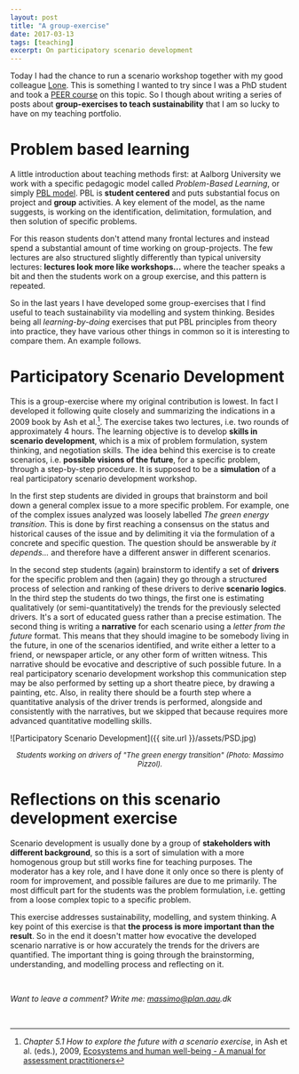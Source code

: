 ```yaml
---
layout: post
title: "A group-exercise"
date: 2017-03-13
tags: [teaching]
excerpt: On participatory scenario development
---
```


Today I had the chance to run a scenario workshop together with my good colleague [Lone](http://personprofil.aau.dk/109964). This is something I wanted to try since I was a PhD student and took a [PEER course](http://www.peer.eu/projects/metier-training-courses/course-7-environmental-scenario-analysis/) on this topic. So I though about writing a series of posts about **group-exercises to teach sustainability** that I am so lucky to have on my teaching portfolio.

# Problem based learning

A little introduction about teaching methods first: at Aalborg University we work with a specific pedagogic model called *Problem-Based Learning*, or simply [PBL model](http://www.en.aau.dk/about-aau/aalborg-model-problem-based-learning). PBL is **student centered** and puts substantial focus on project and **group** activities. A key element of the model, as the name suggests, is working on the identification, delimitation, formulation, and then solution of specific problems.

For this reason students don't attend many frontal lectures and instead spend a substantial amount of time working on group-projects. The few lectures are also structured slightly differently than typical university lectures: **lectures look more like workshops...** where the teacher speaks a bit and then the students work on a group exercise, and this pattern is repeated.

So in the last years I have developed some group-exercises that I find useful to teach sustainability via modelling and system thinking. Besides being all *learning-by-doing* exercises that put PBL principles from theory into practice, they have various other things in common so it is interesting to compare them. An example follows.

# Participatory Scenario Development

This is a group-exercise where my original contribution is lowest. In fact I developed it following quite closely and summarizing the indications in a 2009 book by Ash et al.[^1]. The exercise takes two lectures, i.e. two rounds of approximately 4 hours. The learning objective is to develop **skills in scenario development**, which is a mix of problem formulation, system thinking, and negotiation skills. The idea behind this exercise is to create scenarios, i.e. **possible visions of the future**, for a specific problem, through a step-by-step procedure. It is supposed to be a **simulation** of a real participatory scenario development workshop.

In the first step students are divided in groups that brainstorm and boil down a general complex issue to a more specific problem. For example, one of the complex issues analyzed was loosely labelled _The green energy transition_. This is done by first reaching a consensus on the status and historical causes of the issue and by delimiting it via the formulation of a concrete and specific question. The question should be answerable by _it depends..._ and therefore have a different answer in different scenarios.

In the second step students (again) brainstorm to identify a set of **drivers** for the specific problem and then (again) they go through a structured process of selection and ranking of these drivers to derive **scenario logics**. In the third step the students do two things, the first one is estimating qualitatively (or semi-quantitatively) the trends for the previously selected drivers. It's a sort of educated guess rather than a precise estimation. The second thing is writing a **narrative** for each scenario using a *letter from the future* format. This means that they should imagine to be somebody living in the future, in one of the scenarios identified, and write either a letter to a friend, or newspaper article, or any other form of written witness. This narrative should be evocative and descriptive of such possible future. In a real participatory scenario development workshop this communication step may be also performed by setting up a short theatre piece, by drawing a painting, etc. Also, in reality there should be a fourth step where a quantitative analysis of the driver trends is performed, alongside and consistently with the narratives, but we skipped that because requires more advanced quantitative modelling skills.

![Participatory Scenario Development]({{ site.url }}/assets/PSD.jpg)
<center><i><font size="2"> Students working on drivers of "The green energy transition" (Photo: Massimo Pizzol). </font></i></center>

# Reflections on this scenario development exercise

Scenario development is usually done by a group of **stakeholders with different background**, so this is a sort of simulation with a more homogenous group but still works fine for teaching purposes. The moderator has a key role, and I have done it only once so there is plenty of room for improvement, and possible failures are due to me primarily. The most difficult part for the students was the problem formulation, i.e. getting from a loose complex topic to a specific problem.

This exercise addresses sustainability, modelling, and system thinking. A key point of this exercise is that **the process is more important than the result**. So in the end it doesn't matter how evocative the developed scenario narrative is or how accurately the trends for the drivers are quantified. The important thing is going through the brainstorming, understanding, and modelling process and reflecting on it.

&nbsp;

_Want to leave a comment? Write me: massimo@plan.aau.dk_

&nbsp;

[^1]: _Chapter 5.1 How to explore the future with a scenario exercise_, in Ash et al. (eds.), 2009, [Ecosystems and human well-being  - A manual for assessment practitioners](https://www.unep-wcmc.org/resources-and-data/ecosystems-and-human-wellbeing--a-manual-for-assessment-practitioners)
